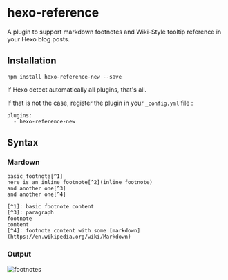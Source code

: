 # hexo-reference

A plugin to support markdown footnotes and Wiki-Style tooltip reference in your Hexo blog posts.

## Installation

```
npm install hexo-reference-new --save
```

If Hexo detect automatically all plugins, that's all.  

If that is not the case, register the plugin in your `_config.yml` file :
```
plugins:
  - hexo-reference-new
```

## Syntax

### Mardown
```
basic footnote[^1]
here is an inline footnote[^2](inline footnote)
and another one[^3]
and another one[^4]

[^1]: basic footnote content
[^3]: paragraph
footnote
content
[^4]: footnote content with some [markdown](https://en.wikipedia.org/wiki/Markdown)
```


### Output
![footnotes](http://rw920d1od.hd-bkt.clouddn.com/hexo/footnote.png)
